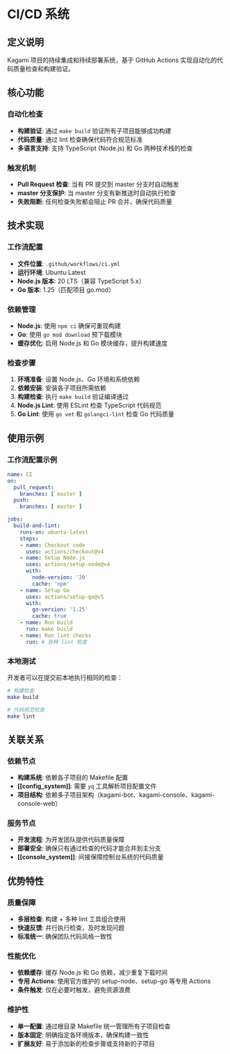 # CI/CD 系统

## 定义说明

Kagami 项目的持续集成和持续部署系统，基于 GitHub Actions 实现自动化的代码质量检查和构建验证。

## 核心功能

### 自动化检查
- **构建验证**: 通过 `make build` 验证所有子项目能够成功构建
- **代码质量**: 通过 lint 检查确保代码符合规范标准
- **多语言支持**: 支持 TypeScript (Node.js) 和 Go 两种技术栈的检查

### 触发机制
- **Pull Request 检查**: 当有 PR 提交到 master 分支时自动触发
- **master 分支保护**: 当 master 分支有新推送时自动执行检查
- **失败阻断**: 任何检查失败都会阻止 PR 合并，确保代码质量

## 技术实现

### 工作流配置
- **文件位置**: `.github/workflows/ci.yml`
- **运行环境**: Ubuntu Latest
- **Node.js 版本**: 20 LTS（兼容 TypeScript 5.x）
- **Go 版本**: 1.25（匹配项目 go.mod）

### 依赖管理
- **Node.js**: 使用 `npm ci` 确保可重现构建
- **Go**: 使用 `go mod download` 预下载模块
- **缓存优化**: 启用 Node.js 和 Go 模块缓存，提升构建速度

### 检查步骤
1. **环境准备**: 设置 Node.js、Go 环境和系统依赖
2. **依赖安装**: 安装各子项目所需依赖
3. **构建检查**: 执行 `make build` 验证编译通过
4. **Node.js Lint**: 使用 ESLint 检查 TypeScript 代码规范
5. **Go Lint**: 使用 `go vet` 和 `golangci-lint` 检查 Go 代码质量

## 使用示例

### 工作流配置示例
```yaml
name: CI
on:
  pull_request:
    branches: [ master ]
  push:
    branches: [ master ]

jobs:
  build-and-lint:
    runs-on: ubuntu-latest
    steps:
    - name: Checkout code
      uses: actions/checkout@v4
    - name: Setup Node.js
      uses: actions/setup-node@v4
      with:
        node-version: '20'
        cache: 'npm'
    - name: Setup Go
      uses: actions/setup-go@v5
      with:
        go-version: '1.25'
        cache: true
    - name: Run build
      run: make build
    - name: Run lint checks
      run: # 各种 lint 检查
```

### 本地测试
开发者可以在提交前本地执行相同的检查：
```bash
# 构建检查
make build

# 代码规范检查
make lint
```

## 关联关系

### 依赖节点
- **构建系统**: 依赖各子项目的 Makefile 配置
- **[[config_system]]**: 需要 `yq` 工具解析项目配置文件
- **项目结构**: 依赖多子项目架构（kagami-bot、kagami-console、kagami-console-web）

### 服务节点
- **开发流程**: 为开发团队提供代码质量保障
- **部署安全**: 确保只有通过检查的代码才能合并到主分支
- **[[console_system]]**: 间接保障控制台系统的代码质量

## 优势特性

### 质量保障
- **多层检查**: 构建 + 多种 lint 工具组合使用
- **快速反馈**: 并行执行检查，及时发现问题
- **标准统一**: 确保团队代码风格一致性

### 性能优化
- **依赖缓存**: 缓存 Node.js 和 Go 依赖，减少重复下载时间
- **专用 Actions**: 使用官方维护的 setup-node、setup-go 等专用 Actions
- **条件触发**: 仅在必要时触发，避免资源浪费

### 维护性
- **单一配置**: 通过根目录 Makefile 统一管理所有子项目检查
- **版本固定**: 明确指定各环境版本，确保构建一致性
- **扩展友好**: 易于添加新的检查步骤或支持新的子项目